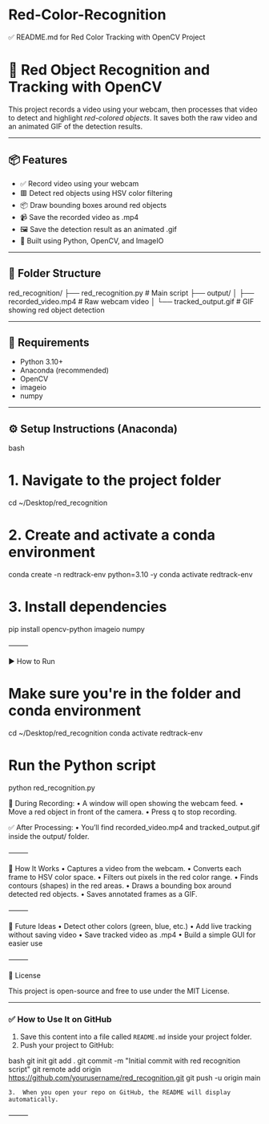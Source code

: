 # Red-Color-Recognition

✅ README.md for Red Color Tracking with OpenCV Project

# 🎯 Red Object Recognition and Tracking with OpenCV

This project records a video using your webcam, then processes that video to detect and highlight *red-colored objects*. It saves both the raw video and an animated GIF of the detection results.

---

## 📦 Features

- ✅ Record video using your webcam
- 🟥 Detect red objects using HSV color filtering
- 📦 Draw bounding boxes around red objects
- 📹 Save the recorded video as .mp4
- 🖼️ Save the detection result as an animated .gif
- 🐍 Built using Python, OpenCV, and ImageIO

---

## 📁 Folder Structure

red_recognition/
├── red_recognition.py         # Main script
├── output/
│   ├── recorded_video.mp4     # Raw webcam video
│   └── tracked_output.gif     # GIF showing red object detection

---

## 🧰 Requirements

- Python 3.10+
- Anaconda (recommended)
- OpenCV
- imageio
- numpy

---

## ⚙️ Setup Instructions (Anaconda)

bash
# 1. Navigate to the project folder
cd ~/Desktop/red_recognition

# 2. Create and activate a conda environment
conda create -n redtrack-env python=3.10 -y
conda activate redtrack-env

# 3. Install dependencies
pip install opencv-python imageio numpy


⸻

▶️ How to Run

# Make sure you're in the folder and conda environment
cd ~/Desktop/red_recognition
conda activate redtrack-env

# Run the Python script
python red_recognition.py

🎥 During Recording:
	•	A window will open showing the webcam feed.
	•	Move a red object in front of the camera.
	•	Press q to stop recording.

✅ After Processing:
	•	You’ll find recorded_video.mp4 and tracked_output.gif inside the output/ folder.

⸻

🧠 How It Works
	•	Captures a video from the webcam.
	•	Converts each frame to HSV color space.
	•	Filters out pixels in the red color range.
	•	Finds contours (shapes) in the red areas.
	•	Draws a bounding box around detected red objects.
	•	Saves annotated frames as a GIF.

⸻

📌 Future Ideas
	•	Detect other colors (green, blue, etc.)
	•	Add live tracking without saving video
	•	Save tracked video as .mp4
	•	Build a simple GUI for easier use

⸻

📄 License

This project is open-source and free to use under the MIT License.

---

### ✅ How to Use It on GitHub

1. Save this content into a file called `README.md` inside your project folder.
2. Push your project to GitHub:

bash
git init
git add .
git commit -m "Initial commit with red recognition script"
git remote add origin https://github.com/yourusername/red_recognition.git
git push -u origin main

	3.	When you open your repo on GitHub, the README will display automatically.

⸻
